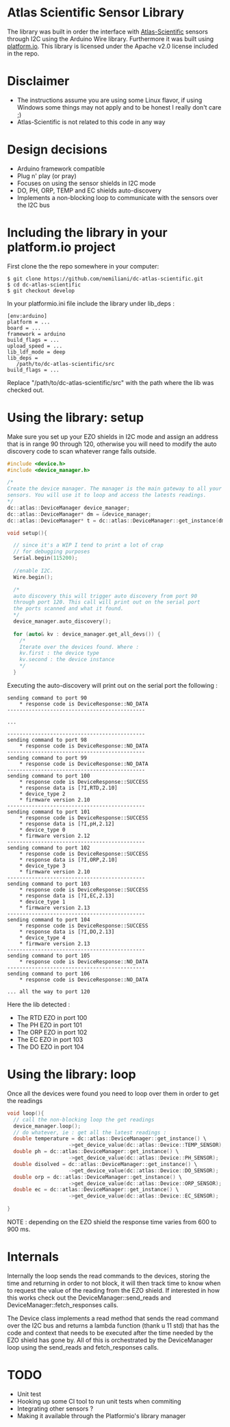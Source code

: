 # Atlas Scientific Sensor Library
The library was built in order the interface with [Atlas-Scientific](https://www.atlas-scientific.com/) sensors through I2C using the Arduino Wire library.
Furthermore it was built using [platform.io](https://platformio.org/). This library is licensed under the Apache v2.0 license included in the repo.

# Disclaimer
* The instructions assume you are using some Linux flavor, if using Windows some things may not apply and to be honest I really don't care ;)
* Atlas-Scientific is not related to this code in any way

# Design decisions
* Arduino framework compatible
* Plug n' play (or pray)
* Focuses on using the sensor shields in I2C mode
* DO, PH, ORP, TEMP and EC shields auto-discovery
* Implements a non-blocking loop to communicate with the sensors over the I2C bus

# Including the library in your platform.io project

First clone the the repo somewhere in your computer:

```
$ git clone https://github.com/nemiliani/dc-atlas-scientific.git
$ cd dc-atlas-scientific
$ git checkout develop
```

In your platformio.ini file include the library under lib_deps :

```
[env:arduino]
platform = ...
board = ...
framework = arduino
build_flags = ...
upload_speed = ...
lib_ldf_mode = deep
lib_deps =
   /path/to/dc-atlas-scientific/src
build_flags = ...
```
Replace "/path/to/dc-atlas-scientific/src" with the path where the lib was checked out.


# Using the library: setup
Make sure you set up your EZO shields in I2C mode and assign an address that is in range 90 through 120, otherwise you will need to modify the auto discovery code to scan whatever range falls outside.

```c++
#include <device.h>
#include <device_manager.h>

/*
Create the device manager. The manager is the main gateway to all your 
sensors. You will use it to loop and access the latests readings.
*/
dc::atlas::DeviceManager device_manager;
dc::atlas::DeviceManager* dm = &device_manager;
dc::atlas::DeviceManager* t = dc::atlas::DeviceManager::get_instance(dm);

void setup(){

  // since it's a WIP I tend to print a lot of crap
  // for debugging purposes
  Serial.begin(115200);
  
  //enable I2C.
  Wire.begin();

  /*
  auto discovery this will trigger auto discovery from port 90
  through port 120. This call will print out on the serial port
  the ports scanned and what it found.
  */
  device_manager.auto_discovery();
  
  for (auto& kv : device_manager.get_all_devs()) {
    /*
    Iterate over the devices found. Where :
    kv.first : the device type
    kv.second : the device instance
    */
  }
```

Executing the auto-discovery will print out on the serial port the following :
```
sending command to port 90
	* response code is DeviceResponse::NO_DATA
---------------------------------------------

...

---------------------------------------------
sending command to port 98
	* response code is DeviceResponse::NO_DATA
---------------------------------------------
sending command to port 99
	* response code is DeviceResponse::NO_DATA
---------------------------------------------
sending command to port 100
	* response code is DeviceResponse::SUCCESS
	* response data is [?I,RTD,2.10]
	* device_type 2
	* firmware version 2.10
---------------------------------------------
sending command to port 101
	* response code is DeviceResponse::SUCCESS
	* response data is [?I,pH,2.12]
	* device_type 0
	* firmware version 2.12
---------------------------------------------
sending command to port 102
	* response code is DeviceResponse::SUCCESS
	* response data is [?I,ORP,2.10]
	* device_type 3
	* firmware version 2.10
---------------------------------------------
sending command to port 103
	* response code is DeviceResponse::SUCCESS
	* response data is [?I,EC,2.13]
	* device_type 1
	* firmware version 2.13
---------------------------------------------
sending command to port 104
	* response code is DeviceResponse::SUCCESS
	* response data is [?I,DO,2.13]
	* device_type 4
	* firmware version 2.13
---------------------------------------------
sending command to port 105
	* response code is DeviceResponse::NO_DATA
---------------------------------------------
sending command to port 106
	* response code is DeviceResponse::NO_DATA

... all the way to port 120
```
Here the lib detected :
* The RTD EZO in port 100
* The PH EZO in port 101
* The ORP EZO in port 102
* The EC EZO in port 103
* The DO EZO in port 104

# Using the library: loop

Once all the devices were found you need to loop over them in order to get the readings

```c++
void loop(){
  // call the non-blocking loop the get readings
  device_manager.loop();  
  // do whatever, ie : get all the latest readings :
  double temperature = dc::atlas::DeviceManager::get_instance() \
                    ->get_device_value(dc::atlas::Device::TEMP_SENSOR);
  double ph = dc::atlas::DeviceManager::get_instance() \
                    ->get_device_value(dc::atlas::Device::PH_SENSOR);
  double disolved = dc::atlas::DeviceManager::get_instance() \
                    ->get_device_value(dc::atlas::Device::DO_SENSOR);
  double orp = dc::atlas::DeviceManager::get_instance() \
                    ->get_device_value(dc::atlas::Device::ORP_SENSOR);
  double ec = dc::atlas::DeviceManager::get_instance() \
                    ->get_device_value(dc::atlas::Device::EC_SENSOR);
  
} 
```
NOTE : depending on the EZO shield the response time varies from 600 to 900 ms. 


# Internals

Internally the loop sends the read commands to the devices, storing the time and returning in order to not block, it will then track time to know when to request the value of the reading from the EZO shield. If interested in how this works check out the DeviceManager::send_reads and DeviceManager::fetch_responses calls.

The Device class implements a read method that sends the read command over the I2C bus and returns a lambda function (thank u 11 std) that has the code and context that needs to be executed after the time needed by the EZO shield has gone by. All of this is orchestrated by the DeviceManager loop using the send_reads and fetch_responses calls.


# TODO

* Unit test
* Hooking up some CI tool to run unit tests when commiting
* Integrating other sensors ?
* Making it available through the Platformio's library manager
